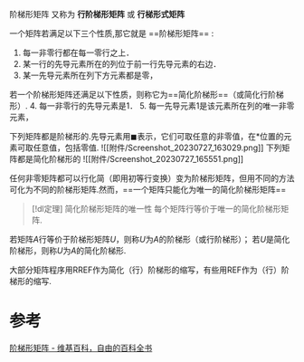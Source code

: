 
阶梯形矩阵 又称为 **行阶梯形矩阵** 或 **行梯形式矩阵**


一个矩阵若满足以下三个性质,那它就是 ==阶梯形矩阵== :
1. 每一非零行都在每一零行之上．
2. 某一行的先导元素所在的列位于前一行先导元素的右边．
3. 某一先导元素所在列下方元素都是零，

若一个阶梯形矩阵还满足以下性质，则称它为==简化阶梯形==（或简化行阶梯形）.
4. 每一非零行的先导元素是1．
5. 每一先导元素1是该元素所在列的唯一非零元素，

下列矩阵都是阶梯形的.先导元素用$\blacksquare$表示，它们可取任意的非零值，在$*$位置的元素可取任意值，包括零值.
![[附件/Screenshot_20230727_163029.png]]
下列矩阵都是简化阶梯形的
![[附件/Screenshot_20230727_165551.png]]


任何非零矩阵都可以行化简（即用初等行变换）变为阶梯形矩阵，但用不同的方法可化为不同的阶梯形矩阵.然而，==一个矩阵只能化为唯一的简化阶梯形矩阵==

> [!dl定理] 简化阶梯形矩阵的唯一性
> 每个矩阵行等价于唯一的简化阶梯形矩阵.

若矩阵$A$行等价于阶梯形矩阵$U$，则称$U$为$A$的阶梯形（或行阶梯形）；
若$U$是简化阶梯形，则称$U$为$A$的简化阶梯形.

大部分矩阵程序用RREF作为简化（行）阶梯形的缩写，有些用REF作为（行）阶梯形的缩写.


# 参考
[阶梯形矩阵 - 维基百科，自由的百科全书](https://zh.wikipedia.org/zh-hans/%E9%98%B6%E6%A2%AF%E5%BD%A2%E7%9F%A9%E9%98%B5)
